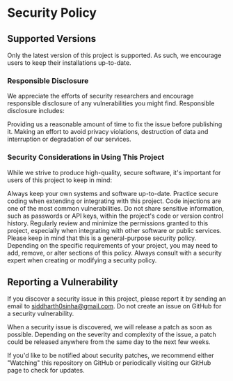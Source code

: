 # Security Policy


## Supported Versions

Only the latest version of this project is supported. As such, we encourage users to keep their installations up-to-date.

### Responsible Disclosure
We appreciate the efforts of security researchers and encourage responsible disclosure of any vulnerabilities you might find. Responsible disclosure includes:

Providing us a reasonable amount of time to fix the issue before publishing it.
Making an effort to avoid privacy violations, destruction of data and interruption or degradation of our services.

### Security Considerations in Using This Project
While we strive to produce high-quality, secure software, it's important for users of this project to keep in mind:

Always keep your own systems and software up-to-date.
Practice secure coding when extending or integrating with this project. Code injections are one of the most common vulnerabilities.
Do not share sensitive information, such as passwords or API keys, within the project's code or version control history.
Regularly review and minimize the permissions granted to this project, especially when integrating with other software or public services.
Please keep in mind that this is a general-purpose security policy. Depending on the specific requirements of your project, you may need to add, remove, or alter sections of this policy. Always consult with a security expert when creating or modifying a security policy.

## Reporting a Vulnerability

If you discover a security issue in this project, please report it by sending an email to siddharth0sinha@gmail.com. Do not create an issue on GitHub for a security vulnerability.

When a security issue is discovered, we will release a patch as soon as possible. Depending on the severity and complexity of the issue, a patch could be released anywhere from the same day to the next few weeks.

If you'd like to be notified about security patches, we recommend either "Watching" this repository on GitHub or periodically visiting our GitHub page to check for updates.
